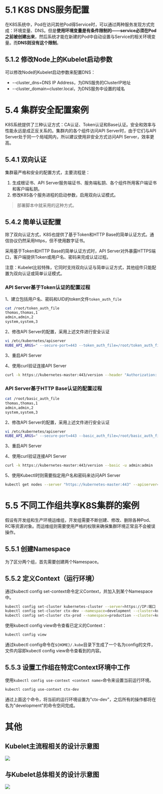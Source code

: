 # 5.1 K8S DNS服务配置

在K8S系统中，Pod在访问其他Pod得Service时，可以通过两种服务发现方式完成：环境变量、DNS。但是**使用环境变量是有条件限制的——service必须在Pod之前被创建出来**，然后系统才能在新建的Pod中自动设置与Service的相关环境变量。而**DNS则没有这个限制**。

## 5.1.2 修改Node上的Kubelet启动参数

可以修改Node的Kubelet启动参数来配置DNS：

* --cluster_dns=DNS IP Address，为DNS服务的ClusterIP地址
* --cluster_domain=cluster.local，为DNS服务中设置的域名

# 5.4 集群安全配置案例

K8S系统提供了三种认证方式：CA认证、Token认证和Base认证。安全和效率与性能永远是成正反关系的。集群内的各个组件访问API Server时，由于它们与API Server处于同一个局域网内，所以建议使用非安全方式访问API Server，效率更高。

## 5.4.1 双向认证

集群最严格和安全的配置方式，主要流程是：

1. 生成根证书、API Server服务端证书、服务端私钥、各个组件所用客户端证书和客户端私钥。
2. 修改K8S各个服务进程的启动参数，启用双向认证模式。

> 部署脚本中就采用的这种方式。

## 5.4.2 简单认证配置

除了双向认证方式，K8S也提供了基于Token和HTTP Base的简单认证方式。通信协议仍然采用https，但不使用数字证书。

采用基于Token和HTTP Base的简单认证方式时，API Server对外暴露HTTPS端口，客户端提供Token或用户名、密码来完成认证过程。

注意：Kubelet比较特殊，它同时支持双向认证与简单认证方式，其他组件只能配置为双向认证或简单认证模式。

### API Server基于Token认证的配置过程

1、建立包括用户名、密码和UID的token文件`token_auth_file`

```bash
cat /root/token_auth_file
thomas,thomas,1
admin,admin,2
system,system,3
```

2、修改API Server的配置，采用上述文件进行安全认证

```bash
vi /etc/kubernetes/apiserver
KUBE_API_ARGS=" --secure-port=443 --token_auth_file=/root/token_auth_file"
```

3、重启API Server

4、使用curl验证连接API Server

```bash
curl -k https://kubernetes-master:443/version --header "Authorization: Bearerthomas"
```

### API Server基于HTTP Base认证的配置过程

```bash
cat /root/basic_auth_file
thomas,thomas,1
admin,admin,2
system,system,3
```

2、修改API Server的配置，采用上述文件进行安全认证

```bash
vi /etc/kubernetes/apiserver
KUBE_API_ARGS=" --secure-port=443 --basic_auth_file=/root/basic_auth_file"
```

3、重启API Server

4、使用curl验证连接API Server

```bash
curl -k https://kubernetes-master:443/version --basic -u admin:admin
```

5、使用Kubectl时则需要指定用户名和密码来访问API Server

```bash
kubectl get nodes --server "https://kubernetes-master:443" --apiserver="v1" --username="admin" --password="admin" --insecure-skip-tls-verfy=true
```

# 5.5 不同工作组共享K8S集群的案例

假设有开发组和生产环境运维组，开发组需要不断创建、修改、删除各种Pod、RC等资源对象。而运维组则需要使用严格的权限来确保集群环境正常且不会被误操作。

## 5.5.1 创建Namespace

为了区分两个组，首先需要创建两个Namespace。

## 5.5.2 定义Context（运行环境）

通过kubectl config set-context命令定义Context，并加入到某个Namespace中。

```bash
kubectl config set-cluster kubernetes-cluster --server=https://IP:端口
kubectl config set-cluster ctx-dev --namespace=development --cluster=kubernetes-cluster --user=dev
kubectl config set-cluster ctx-prod --namespace=production --cluster=kubernetes-cluster --user=prod
```

使用kubectl config view命令查看已定义的Context：

```bash
kubectl config view
```

通过kubectl config命令在`${HOME}/.kube`目录下生成了一个名为config的文件，文件内容即kubectl config view命令查看到的内容。

## 5.5.3 设置工作组在特定Context环境中工作

使用`kubectl config use-context <context name>`命令来设置当前运行环境。

```bash
kubectl config use-context ctx-dev
```

通过上面这个命令，将当前的运行环境设置为"ctx-dev"，之后所有的操作都将在名为"development"的命令空间完成。



# 其他

## Kubelet主流程相关的设计示意图

![](https://borinboy.oss-cn-shanghai.aliyuncs.com/huan/20211231090128.png)

## 与Kubelet总体相关的设计示意图

![](https://borinboy.oss-cn-shanghai.aliyuncs.com/huan/20211231090346.png)